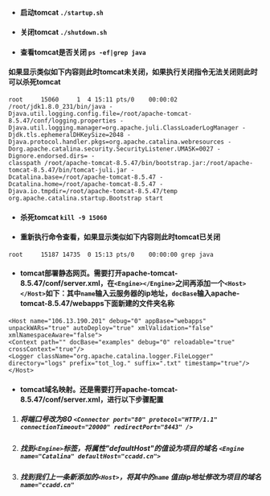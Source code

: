 * #### 启动tomcat `./startup.sh`  
* #### 关闭tomcat `./shutdown.sh`
* #### 查看tomcat是否关闭 `ps -ef|grep java`
#### 如果显示类似如下内容则此时tomcat未关闭，如果执行关闭指令无法关闭则此时可以杀死tomcat
```
root     15060     1  4 15:11 pts/0    00:00:02 /root/jdk1.8.0_231/bin/java -
Djava.util.logging.config.file=/root/apache-tomcat-8.5.47/conf/logging.properties -
Djava.util.logging.manager=org.apache.juli.ClassLoaderLogManager -
Djdk.tls.ephemeralDHKeySize=2048 -Djava.protocol.handler.pkgs=org.apache.catalina.webresources -
Dorg.apache.catalina.security.SecurityListener.UMASK=0027 -Dignore.endorsed.dirs= -
classpath /root/apache-tomcat-8.5.47/bin/bootstrap.jar:/root/apache-tomcat-8.5.47/bin/tomcat-juli.jar -
Dcatalina.base=/root/apache-tomcat-8.5.47 -Dcatalina.home=/root/apache-tomcat-8.5.47 -
Djava.io.tmpdir=/root/apache-tomcat-8.5.47/temp org.apache.catalina.startup.Bootstrap start

```  
* #### 杀死tomcat `kill -9 15060`
* #### 重新执行命令查看，如果显示类似如下内容则此时tomcat已关闭  
```
root     15187 14735  0 15:13 pts/0    00:00:00 grep java
```
* #### tomcat部署静态网页。需要打开apache-tomcat-8.5.47/conf/server.xml，在`<Engine></Engine>`之间再添加一个`<Host></Host>`如下：其中`name`输入云服务器的ip地址，`docBase`输入apache-tomcat-8.5.47/webapps下面新建的文件夹名称
```
<Host name="106.13.190.201" debug="0" appBase="webapps" unpackWARs="true" autoDeploy="true" xmlValidation="false" xmlNamespaceAware="false">
<Context path="" docBase="examples" debug="0" reloadable="true" crossContext="true"/>
<Logger className="org.apache.catalina.logger.FileLogger" directory="logs" prefix="tot_log." suffix=".txt" timestamp="true"/>
</Host>
```
* #### tomcat域名映射。还是需要打开apache-tomcat-8.5.47/conf/server.xml，进行以下步骤配置  
1. ##### 将端口号改为80 `<Connector port="80" protocol="HTTP/1.1" connectionTimeout="20000" redirectPort="8443" />`  
2. ##### 找到`<Engine>`标签，将属性"defaultHost"的值设为项目的域名 `<Engine name="Catalina" defaultHost="ccadd.cn">`  
3. ##### 找到我们上一条新添加的`<Host>`，将其中的`name` 值由ip地址修改为项目的域名 `name="ccadd.cn"`
